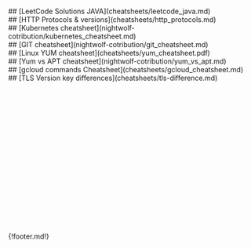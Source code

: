 <br>
## [LeetCode Solutions JAVA](cheatsheets/leetcode_java.md)
<br>
## [HTTP Protocols & versions](cheatsheets/http_protocols.md)
<br>
## [Kubernetes cheatsheet](nightwolf-cotribution/kubernetes_cheatsheet.md)
<br>
## [GIT cheatsheet](nightwolf-cotribution/git_cheatsheet.md)
<br>
## [Linux YUM cheatsheet](cheatsheets/yum_cheatsheet.pdf)
<br>
## [Yum vs APT cheatsheet](nightwolf-cotribution/yum_vs_apt.md)
<br>
## [gcloud commands Cheatsheet](cheatsheets/gcloud_cheatsheet.md)
<br>
## [TLS Version key differences](cheatsheets/tls-difference.md)



<br>
<br>
<br>
<br>
<br>
<br>
<br>
<br>
<br>
<br>
<br>
<br>
<br>
<br>
<br>
<br>
<br>
<br>
<br>
{!footer.md!}
